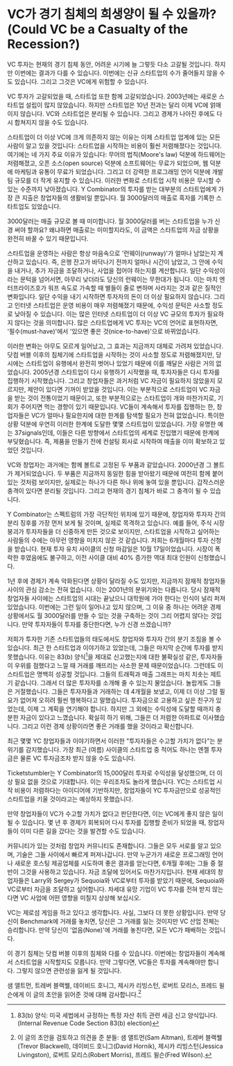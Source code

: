 # VC가 경기 침체의 희생양이 될 수 있을까? (Could VC be a Casualty of the Recession?)

VC 투자는 현재의 경기 침체 동안, 어려운 시기에 늘 그렇듯 다소 고갈될 것입니다. 하지만 이번에는 결과가 다를 수 있습니다. 이번에는 신규 스타트업의 수가 줄어들지 않을 수도 있습니다. 그리고 그것은 VC에게 위험할 수 있습니다.

VC 투자가 고갈되었을 때, 스타트업 또한 함께 고갈되었습니다. 2003년에는 새로운 스타트업 설립이 많지 않았습니다. 하지만 스타트업은 10년 전과는 달리 이제 VC에 얽매이지 않습니다. VC와 스타트업은 분리될 수 있습니다. 그리고 경제가 나아진 후에도 다시 합쳐지지 않을 수도 있습니다.

스타트업이 더 이상 VC에 크게 의존하지 않는 이유는 이제 스타트업 업계에 있는 모든 사람이 알고 있을 것입니다: 스타트업을 시작하는 비용이 훨씬 저렴해졌다는 것입니다. 여기에는 네 가지 주요 이유가 있습니다: 무어의 법칙(Moore's law) 덕분에 하드웨어는 저렴해졌고, 오픈 소스(open source) 덕분에 소프트웨어는 무료가 되었으며, 웹 덕분에 마케팅과 유통이 무료가 되었습니다. 그리고 더 강력한 프로그래밍 언어 덕분에 개발팀 규모를 더 작게 유지할 수 있습니다. 이러한 변화로 스타트업 시작 비용은 무시할 수 있는 수준까지 낮아졌습니다. Y Combinator의 투자를 받는 대부분의 스타트업에게 가장 큰 지출은 창업자들의 생활비일 뿐입니다. 월 3000달러의 매출로 흑자를 기록한 스타트업도 있었습니다.

3000달러는 매출 규모로 볼 때 미미합니다. 월 3000달러를 버는 스타트업을 누가 신경 써야 할까요? 왜냐하면 매출로는 미미할지라도, 이 금액은 스타트업의 자금 상황을 완전히 바꿀 수 있기 때문입니다.

스타트업을 운영하는 사람은 항상 마음속으로 '런웨이(runway)'가 얼마나 남았는지 계산하고 있습니다. 즉, 은행 잔고가 바닥나기 전까지 얼마나 시간이 남았고, 그 안에 수익을 내거나, 추가 자금을 조달하거나, 사업을 접어야 하는지를 계산합니다. 일단 수익성이라는 문턱을 넘어서면, 아무리 낮더라도 당신의 런웨이는 무한대가 됩니다. 이는 마치 엔터프라이즈호가 워프 속도로 가속할 때 별들이 줄로 변하며 사라지는 것과 같은 질적인 변화입니다. 일단 수익을 내기 시작하면 투자자의 돈이 더 이상 필요하지 않습니다. 그리고 인터넷 스타트업은 운영 비용이 매우 저렴해졌기 때문에, 수익성 문턱은 사소할 정도로 낮아질 수 있습니다. 이는 많은 인터넷 스타트업이 더 이상 VC 규모의 투자가 필요하지 않다는 것을 의미합니다. 많은 스타트업에게 VC 투자는 VC의 언어로 표현하자면, '필수(must-have)'에서 '있으면 좋은 것(nice-to-have)'으로 바뀌었습니다.

이러한 변화는 아무도 모르게 일어났고, 그 효과는 지금까지 대체로 가려져 있었습니다. 닷컴 버블 이후의 침체기에 스타트업을 시작하는 것이 사소할 정도로 저렴해졌지만, 당시에는 스타트업이 유행에서 완전히 벗어나 있었기 때문에 이를 깨달은 사람은 거의 없었습니다. 2005년경 스타트업이 다시 유행하기 시작했을 때, 투자자들은 다시 투자를 집행하기 시작했습니다. 그리고 창업자들은 과거처럼 VC 자금이 필요하지 않았을지 모르지만, 제안이 있다면 기꺼이 받았을 것입니다. 이는 부분적으로 스타트업이 VC 자금을 받는 것이 전통이었기 때문이고, 또한 부분적으로는 스타트업이 개와 마찬가지로, 기회가 주어지면 먹는 경향이 있기 때문입니다. VC들이 계속해서 투자를 집행하는 한, 창업자들은 VC가 얼마나 필요한지에 대한 한계를 탐색할 필요가 전혀 없었습니다. 특이한 상황 덕분에 우연히 이러한 한계에 도달한 몇몇 스타트업이 있었습니다. 가장 유명한 예는 37signals인데, 이들은 다른 방향에서 스타트업의 세계로 진입했기 때문에 한계에 부딪혔습니다. 즉, 제품을 만들기 전에 컨설팅 회사로 시작하여 매출을 이미 확보하고 있었던 것입니다.

VC와 창업자는 과거에는 함께 볼트로 고정된 두 부품과 같았습니다. 2000년경 그 볼트가 제거되었습니다. 두 부품은 지금까지 동일한 힘을 받아왔기 때문에 여전히 함께 붙어 있는 것처럼 보이지만, 실제로는 하나가 다른 하나 위에 놓여 있을 뿐입니다. 갑작스러운 충격이 있다면 분리될 것입니다. 그리고 현재의 경기 침체가 바로 그 충격이 될 수 있습니다.

Y Combinator는 스펙트럼의 가장 극단적인 위치에 있기 때문에, 창업자와 투자자 간의 분리 징후를 가장 먼저 보게 될 것이며, 실제로 목격하고 있습니다. 예를 들어, 주식 시장 붕괴가 투자자들을 더 신중하게 만든 것으로 보이지만, 스타트업을 시작하고 싶어하는 사람들의 수에는 아무런 영향을 미치지 않은 것 같습니다. 저희는 6개월마다 투자 신청을 받습니다. 현재 투자 유치 사이클의 신청 마감일은 10월 17일이었습니다. 시장이 폭락한 후였음에도 불구하고, 이전 사이클 대비 40% 증가한 역대 최대 인원이 신청했습니다.

1년 후에 경제가 계속 악화된다면 상황이 달라질 수도 있지만, 지금까지 잠재적 창업자들 사이의 관심 감소는 전혀 없습니다. 이는 2001년의 분위기와는 다릅니다. 당시 잠재적 창업자들 사이에는 스타트업의 시대는 끝났으니 대학원에 가야 한다는 인식이 널리 퍼져 있었습니다. 이번에는 그런 일이 일어나고 있지 않으며, 그 이유 중 하나는 어려운 경제 상황에서도 월 3000달러를 만들 수 있는 것을 구축하는 것이 그리 어렵지 않다는 것입니다. 만약 투자자들이 투자를 중단한다면, 누가 신경 쓰겠습니까?

저희가 투자한 기존 스타트업들의 태도에서도 창업자와 투자자 간의 분기 조짐을 볼 수 있습니다. 최근 한 스타트업과 이야기하고 있었는데, 그들은 마지막 순간에 투자를 받지 못했습니다. 이유는 83(b) 양식[^1]을 제대로 신고했는지에 대한 불확실성 같은, 투자자들이 우위를 점했다고 느낄 때 거래를 깨뜨리는 사소한 문제 때문이었습니다. 그런데도 이 스타트업은 명백히 성공할 것입니다. 그들의 트래픽과 매출 그래프는 마치 치솟는 제트기 같습니다. 그래서 더 많은 투자자를 소개해 줄 수 있는지 물었습니다. 놀랍게도 그들은 거절했습니다. 그들은 투자자들과 거래하는 데 4개월을 보냈고, 이제 더 이상 그럴 필요가 없어져 오히려 훨씬 행복하다고 말했습니다. 투자금으로 고용하고 싶은 친구가 있었는데, 이제 그 계획을 연기해야 합니다. 하지만 그 외에는 수익성에 도달할 때까지 충분한 자금이 있다고 느꼈습니다. 확실히 하기 위해, 그들은 더 저렴한 아파트로 이사했습니다. 그리고 이런 경제 상황이라면 좋은 거래를 했을 것이라고 확신합니다.

최근 몇몇 YC 창업자들과 이야기하면서 이러한 "투자자들은 수고할 가치가 없다"는 분위기를 감지했습니다. 가장 최근 (여름) 사이클의 스타트업 중 적어도 하나는 엔젤 투자금은 물론 VC 투자금조차 받지 않을 수도 있습니다.

Ticketstumbler는 Y Combinator의 15,000달러 투자로 수익성을 달성했으며, 더 이상 필요 없을 것으로 기대합니다. 이는 우리조차도 놀라게 했습니다. YC는 스타트업 시작 비용이 저렴하다는 아이디어에 기반하지만, 창업자들이 YC 투자금만으로 성공적인 스타트업을 키울 것이라고는 예상하지 못했습니다.

만약 창업자들이 VC가 수고할 가치가 없다고 판단한다면, 이는 VC에게 좋지 않은 일이 될 수 있습니다. 몇 년 후 경제가 회복되어 다시 투자를 집행할 준비가 되었을 때, 창업자들이 이미 다른 길을 갔다는 것을 발견할 수도 있습니다.

커뮤니티가 있는 것처럼 창업자 커뮤니티도 존재합니다. 그들은 모두 서로를 알고 있으며, 기술은 그들 사이에서 빠르게 퍼져나갑니다. 만약 누군가가 새로운 프로그래밍 언어나 새로운 호스팅 제공업체를 시도하여 좋은 결과를 얻는다면, 6개월 후에는 그들 중 절반이 그것을 사용하고 있습니다. 자금 조달에 있어서도 마찬가지입니다. 현재 세대의 창업자들은 Larry와 Sergey가 Sequoia와 VC로부터 투자를 받았기 때문에, Sequoia와 VC로부터 자금을 조달하고 싶어합니다. 차세대 유망 기업이 VC 투자를 전혀 받지 않는다면 VC 사업에 어떤 영향을 미칠지 상상해 보십시오.

VC는 제로섬 게임을 하고 있다고 생각합니다. 사실, 그보다 더 못한 상황입니다. 만약 당신이 Benchmark에 거래를 놓치면, 당신은 그 거래를 잃는 것이지만 VC 산업 전체는 승리합니다. 만약 당신이 '없음(None)'에 거래를 놓친다면, 모든 VC가 패배하는 것입니다.

이 경기 침체는 닷컴 버블 이후의 침체와 다를 수 있습니다. 이번에는 창업자들이 계속해서 스타트업을 시작할지도 모릅니다. 만약 그렇다면, VC들은 투자를 계속해야만 합니다. 그렇지 않으면 관련성을 잃게 될 것입니다.

샘 앨트먼, 트레버 블랙웰, 데이비드 호니그, 제시카 리빙스턴, 로버트 모리스, 프레드 윌슨에게 이 글의 초안을 읽어준 것에 대해 감사합니다.[^2]

[^1]: 83(b) 양식: 미국 세법에서 규정하는 특정 자산 취득 관련 세금 신고 양식입니다. (Internal Revenue Code Section 83(b) election)
[^2]: 이 글의 초안을 검토하고 의견을 준 분들: 샘 앨트먼(Sam Altman), 트레버 블랙웰(Trevor Blackwell), 데이비드 호니그(David Hornik), 제시카 리빙스턴(Jessica Livingston), 로버트 모리스(Robert Morris), 프레드 윌슨(Fred Wilson).